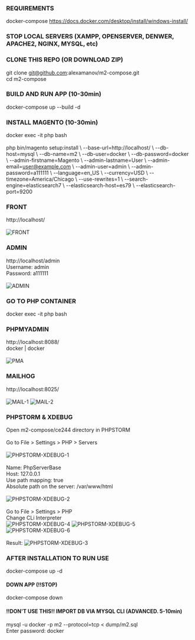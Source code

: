 ### REQUIREMENTS
docker-compose https://docs.docker.com/desktop/install/windows-install/

### STOP LOCAL SERVERS (XAMPP, OPENSERVER, DENWER, APACHE2, NGINX, MYSQL, etc)

### CLONE THIS REPO (OR DOWNLOAD ZIP)
git clone git@github.com:alexamanov/m2-compose.git
<br>
cd m2-compose

### BUILD AND RUN APP (10-30min)
docker-compose up --build -d

### INSTALL MAGENTO (10-30min)
docker exec -it php bash
<br>
<br>
php bin/magento setup:install \\
--base-url=http://localhost/ \\
--db-host=mysql \\
--db-name=m2 \\
--db-user=docker \\
--db-password=docker \\
--admin-firstname=Magento \\
--admin-lastname=User \\
--admin-email=user@example.com \\
--admin-user=admin \\
--admin-password=a111111 \\
--language=en_US  \\
--currency=USD \\
--timezone=America/Chicago \\
--use-rewrites=1 \\
--search-engine=elasticsearch7 \\
--elasticsearch-host=es79 \\
--elasticsearch-port=9200

### FRONT
http://localhost/
<br><br>
![FRONT](guide/home.png?raw=true "HOME")

### ADMIN
http://localhost/admin
<br>
Username: admin
<br>
Password: a111111
<br><br>
![ADMIN](guide/admin.png?raw=true "ADMIN")

### GO TO PHP CONTAINER
docker exec -it php bash

### PHPMYADMIN
http://localhost:8088/
<br>
docker | docker
<br><br>
![PMA](guide/pma.png?raw=true "PMA")

### MAILHOG
http://localhost:8025/
<br><br>
![MAIL-1](guide/mail-1.png?raw=true "mail-1")
![MAIL-2](guide/mail-2.png?raw=true "mail-2")

### PHPSTORM & XDEBUG
Open m2-compose/ce244 directory in PHPSTORM
<br><br>
Go to File > Settings > PHP > Servers
<br><br>
![PHPSTORM-XDEBUG-1](guide/phpstorm-xdebug-1.png?raw=true "PHPSTORM-XDEBUG-1")
<br><br>
Name: PhpServerBase
<br>
Host: 127.0.0.1
<br>
Use path mapping: true
<br>
Absolute path on the server: /var/www/html
<br><br>
![PHPSTORM-XDEBUG-2](guide/phpstorm-xdebug-2.png?raw=true "PHPSTORM-XDEBUG-2")
<br><br>
Go to File > Settings > PHP
<br>
Change CLi Interpreter
<br>
![PHPSTORM-XDEBUG-4](guide/phpstorm-xdebug-4.png?raw=true "PHPSTORM-XDEBUG-4")
![PHPSTORM-XDEBUG-5](guide/phpstorm-xdebug-5.png?raw=true "PHPSTORM-XDEBUG-5")
![PHPSTORM-XDEBUG-6](guide/phpstorm-xdebug-6.png?raw=true "PHPSTORM-XDEBUG-6")
<br><br>
Result:
![PHPSTORM-XDEBUG-3](guide/phpstorm-xdebug-3.png?raw=true "PHPSTORM-XDEBUG-3")

### AFTER INSTALLATION TO RUN USE
docker-compose up -d

#### DOWN APP (!!STOP)
docker-compose down

#### !!DON'T USE THIS!! IMPORT DB VIA MYSQL CLI (ADVANCED. 5-10min)
mysql -u docker -p m2 --protocol=tcp < dump/m2.sql
<br>
Enter password: docker
